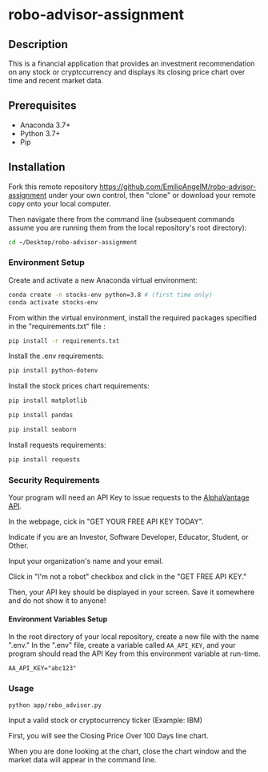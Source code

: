 # robo-advisor-assignment

## Description

This is a financial application that provides an investment recommendation on any stock or cryptccurrency and displays its closing price chart over time and recent market data.

## Prerequisites

  + Anaconda 3.7+
  + Python 3.7+
  + Pip

## Installation

Fork this remote repository https://github.com/EmilioAngelM/robo-advisor-assignment under your own control, then "clone" or download your remote copy onto your local computer.

Then navigate there from the command line (subsequent commands assume you are running them from the local repository's root directory):

```sh
cd ~/Desktop/robo-advisor-assignment
```
### Environment Setup

Create and activate a new Anaconda virtual environment:

```sh
conda create -n stocks-env python=3.8 # (first time only)
conda activate stocks-env
```

From within the virtual environment, install the required packages specified in the "requirements.txt" file :

```sh
pip install -r requirements.txt
```
Install the .env requirements:

```sh
pip install python-dotenv
```
Install the stock prices chart requirements:

```sh
pip install matplotlib
```

```sh
pip install pandas
```

```sh
pip install seaborn
```
Install requests requirements:

```sh
pip install requests
```


### Security Requirements

Your program will need an API Key to issue requests to the [AlphaVantage API](https://www.alphavantage.co). 

In the webpage, cick in "GET YOUR FREE API KEY TODAY". 

Indicate if you are an Investor, Software Developer, Educator, Student, or Other.

Input your organization's name and your email.

Click in "I'm not a robot" checkbox and click in the "GET FREE API KEY."

Then, your API key should be displayed in your screen. Save it somewhere and do not show it to anyone!

#### Environment Variables Setup

In the root directory of your local repository, create a new file with the name ".env." In the ".env" file, create a variable called `AA_API_KEY`, and your program should read the API Key from this environment variable at run-time.

```
AA_API_KEY="abc123"
```


### Usage

```sh
python app/robo_advisor.py
```

Input a valid stock or cryptocurrency ticker (Example: IBM)

First, you will see the Closing Price Over 100 Days line chart.

When you are done looking at the chart, close the chart window and the market data will appear in the command line.


